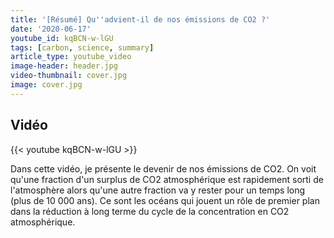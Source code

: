 ```yaml
---
title: '[Résumé] Qu''advient-il de nos émissions de CO2 ?'
date: '2020-06-17'
youtube_id: kqBCN-w-lGU
tags: [carbon, science, summary]
article_type: youtube_video
image-header: header.jpg
video-thumbnail: cover.jpg
image: cover.jpg
---
```


## Vidéo

{{< youtube kqBCN-w-lGU >}}

Dans cette vidéo, je présente le devenir de nos émissions de CO2. On voit qu'une fraction d'un surplus de CO2 atmosphérique est rapidement sorti de l'atmosphère alors qu'une autre fraction va y rester pour un temps long (plus de 10 000 ans). Ce sont les océans qui jouent un rôle de premier plan dans la réduction à long terme du cycle de la concentration en CO2 atmosphérique.